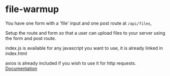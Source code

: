 # file-warmup

You have one form with a 'file' input and one post route at ```/api/files```,

Setup the route and form so that a user can upload files to your server using the form and post route.

index.js is available for any javascript you want to use, it is already linked in index.html

axios is already included if you wish to use it for http requests. [Documentation](https://github.com/mzabriskie/axios)
